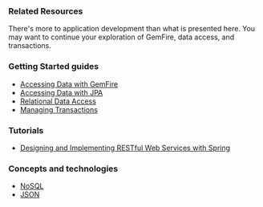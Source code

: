 ### Related Resources

There's more to application development than what is presented here. You may want to continue your exploration of GemFire, data access, and transactions.

### Getting Started guides

* [Accessing Data with GemFire][gs-accessing-data-gemfire]
* [Accessing Data with JPA][gs-accessing-data-jpa]
* [Relational Data Access][gs-relational-data-access]
* [Managing Transactions][gs-managing-transactions]

[gs-accessing-data-gemfire]: /guides/gs/accessing-data-gemfire/
[gs-accessing-data-jpa]: /guides/gs/accessing-data-jpa/
[gs-relational-data-access]: /guides/gs/relational-data-access/
[gs-managing-transactions]: /guides/gs/managing-transactions/

### Tutorials

* [Designing and Implementing RESTful Web Services with Spring][tut-rest]

[tut-rest]: /guides/tutorials/rest

### Concepts and technologies

* [NoSQL][u-nosql]
* [JSON][u-json]

[u-nosql]: /understanding/NoSQL
[u-json]: /understanding/JSON
